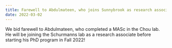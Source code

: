 ```yaml
---
title: Farewell to Abdulmateen, who joins Sunnybrook as research associate!
date: 2022-03-02
---
```


We bid farewell to Abdulmateen, who completed a MASc in the Chou lab. He will be joining the Schurmanns lab as a research associate before starting his PhD program in Fall 2022!

<!--more-->

